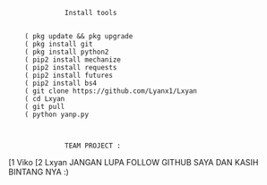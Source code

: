                  Install tools
  

        ( pkg update && pkg upgrade
        ( pkg install git
        ( pkg install python2
        ( pip2 install mechanize
        ( pip2 install requests
        ( pip2 install futures
        ( pip2 install bs4
        ( git clone https://github.com/Lyanx1/Lxyan
        ( cd Lxyan
        ( git pull
        ( python yanp.py



                  TEAM PROJECT :

[1 Viko
[2 Lxyan
JANGAN LUPA FOLLOW GITHUB SAYA DAN KASIH BINTANG NYA :)
